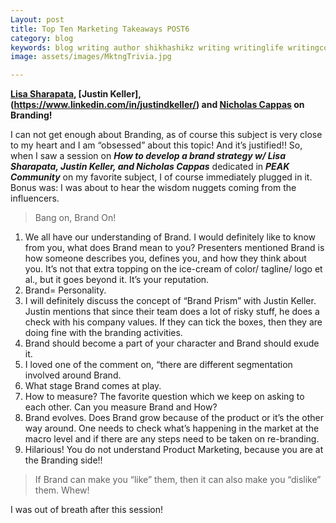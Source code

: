 ```yaml
---
Layout: post
title: Top Ten Marketing Takeaways POST6
category: blog
keywords: blog writing author shikhashikz writing writinglife writingcommunity dailyblogpost dailyblogpostchallenge marketing abm
image: assets/images/MktngTrivia.jpg

---
```

**[Lisa Sharapata](https://www.linkedin.com/in/lisasharapata/), [Justin Keller],(https://www.linkedin.com/in/justindkeller/) and [Nicholas Cappas](https://www.linkedin.com/in/nicholas-cappas-29a4439/) on Branding!**

I can not get enough about Branding, as of course this subject is very close to my heart and I am “obsessed” about this topic! And it’s justified!! So, when I saw a session on ***How to develop a brand strategy w/ Lisa Sharapata, Justin Keller, and Nicholas Cappas*** dedicated in ***PEAK Community*** on my favorite subject, I of course immediately plugged in it. Bonus was: I was about to hear the wisdom nuggets coming from the influencers. 

>Bang on, Brand On!
>

1.	We all have our understanding of Brand. I would definitely like to know from you, what does Brand mean to you? Presenters mentioned Brand is how someone describes you, defines you, and how they think about you. It’s not that extra topping on the ice-cream of color/ tagline/ logo et al., but it goes beyond it. It’s your reputation. 
2.	Brand= Personality.
3.	I will definitely discuss the concept of “Brand Prism” with Justin Keller. Justin mentions that since their team does a lot of risky stuff, he does a check with his company values. If they can tick the boxes, then they are doing fine with the branding activities.
4.	Brand should become a part of your character and Brand should exude it.
5.	I loved one of the comment on, “there are different segmentation involved around Brand.
6.	What stage Brand comes at play.
7.	How to measure? The favorite question which we keep on asking to each other. Can you measure Brand and How?
8.	Brand evolves. Does Brand grow because of the product or it’s the other way around. One needs to check what’s happening in the market at the macro level and if there are any steps need to be taken on re-branding.
9.	Hilarious! You do not understand Product Marketing, because you are at the Branding side!!

>If Brand can make you “like” them, then it can also make you “dislike” them. Whew! 
>
I was out of breath after this session!
